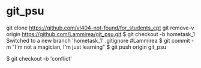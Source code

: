 # git_psu
git clone https://github.com/vl404-not-found/for_students_cpt
git remove-v
origin https://github.com/Lammirea/git_psu.git
$ git checkout -b hometask_1
Switched to a new branch 'hometask_1'
.gitignore #Lammirea
$ git commit -m "I'm not a magician, I'm just learning"
$ git push origin git_psu

$ git checkout -b 'conflict' 
